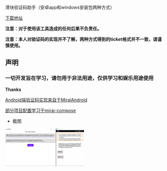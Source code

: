 滑块验证码助手（安卓app和windows安装包两种方式）

[下载地址](https://github.com/kr5317/SliderHelper/releases)

**注意：对于使用该工具造成的任何后果不负责任。**

**注意：本人对验证码的实现并不了解，两种方式得到的ticket格式并不一致，请谨慎使用。**

## 声明

### 一切开发旨在学习，请勿用于非法用途，仅供学习和娱乐用途使用

**Thanks**

[Android端验证码实现来自于MiraiAndroid](https://github.com/mzdluo123/MiraiAndroid)

[部分项目配置学习于mirai-compose](https://github.com/sonder-joker/mirai-compose)

- 截图  
<img src="https://github.com/kr5317/SliderHelper/blob/main/screenshot.png" width="50%"/>